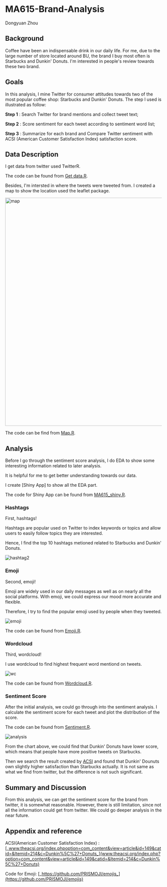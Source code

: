 # MA615-Brand-Analysis
Dongyuan Zhou

## Background
Coffee have been an indispensable drink in our daily life. For me, due to the large number of store located around BU, the brand I buy most often is Starbucks and Dunkin' Donuts. I'm interested in people's review towards these two brand.

## Goals
In this analysis, I mine Twitter for consumer attitudes towards two of the most popular coffee shop: Starbucks and Dunkin' Donuts.
The step I used is illustrated as follow:

**Step 1** : Search Twitter for brand mentions and collect tweet text;

**Step 2** : Score sentiment for each tweet according to sentiment word list;

**Step 3** : Summarize for each brand and Compare Twitter sentiment with ACSI (American Customer Satisfaction Index) satisfaction score.

## Data Description
I get data from twitter used TwitterR.

The code can be found from [Get data.R](https://github.com/DongyuanZhou/MA615-Brand-Analysis/blob/master/Get%20data.R).

Besides, I'm intersted in where the tweets were tweeted from. I created a map to show the location used the leaflet package.

<img width="734" alt="map" src="https://user-images.githubusercontent.com/32685027/34064896-bfccd116-e1ca-11e7-9772-5383f1d2b4f5.png">

The code can be find from [Map.R](https://github.com/DongyuanZhou/MA615-Brand-Analysis/blob/master/Map.R).

## Analysis
Before I go through the sentiment score analysis, I do EDA to show some interesting information related to later analysis. 

It is helpful for me to get better understanding towards our data. 

I create [Shiny App] to show all the EDA part. 

The code for Shiny App can be found from [MA615_shiny.R](https://github.com/DongyuanZhou/MA615-Brand-Analysis/tree/master/MA615shiny).

### Hashtags
First, hashtags! 

Hashtags are popular used on Twitter to index keywords or topics and allow users to easily follow topics they are interested. 

Hence, I find the top 10 hashtags metioned related to Starbucks and Dunkin' Donuts.

![hashtag2](https://user-images.githubusercontent.com/32685027/34074251-3ab02050-e279-11e7-824b-6b5b04b13f38.png)

### Emoji
Second, emoji! 

Emoji are widely used in our daily messages as well as on nearly all the social platforms. With emoji, we could express our mood more accurate and flexible. 

Therefore, I try to find the popular emoji used by people when they tweeted. 

![emoji](https://user-images.githubusercontent.com/32685027/34073983-ecf1210c-e273-11e7-86ce-cc8f0e9c7dfa.png)

The code can be found from [Emoji.R](https://github.com/DongyuanZhou/MA615-Brand-Analysis/blob/master/Emoji.R).

### Wordcloud
Third, wordcloud! 

I use wordcloud to find highest frequent word mentiond on tweets. 

![wc](https://user-images.githubusercontent.com/32685027/34074101-3976f270-e276-11e7-9635-9dee6e70ebc4.png)

The code can be found from [Wordcloud.R](https://github.com/DongyuanZhou/MA615-Brand-Analysis/blob/master/Wordcloud.R).

### Sentiment Score
After the initial analysis, we could go through into the sentiment analysis. I calculate the sentiment score for each tweet and plot the distribution of the score. 

The code can be found from [Sentiment.R](https://github.com/DongyuanZhou/MA615-Brand-Analysis/blob/master/Sentiment.R).

![analysis](https://user-images.githubusercontent.com/32685027/34064324-325467b2-e1c6-11e7-9653-d7b44f36163b.png)

From the chart above, we could find that Dunkin' Donuts have lower score, which means that people have more positive tweets on Starbucks.

Then we search the result created by [ACSI](www.theacsi.org/index.php?option=com_content&view=article&id=149&catid=&Itemid=214&c=Dunkin%5C%27+Donuts) and found that Dunkin' Dounuts own slightly higher satisfaction than Starbucks actually.
It is not same as what we find from twitter, but the difference is not such significant.

## Summary and Discussion
From this analysis, we can get the sentiment score for the brand from twitter, it is somewhat reasonable. However, there is still limitation, since not all the information could get from twitter. We could go deeper analysis in the near future.

## Appendix and reference
ACSI(American Customer Satisfaction Index) : [_www.theacsi.org/index.phpoption=com_content&view=article&id=149&catid=&Itemid=214&c=Dunkin%5C%27+Donuts_](www.theacsi.org/index.php?option=com_content&view=article&id=149&catid=&Itemid=214&c=Dunkin%5C%27+Donuts)

Code for Emoji: [_https://github.com/PRISMOJI/emojis_](https://github.com/PRISMOJI/emojis)

